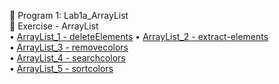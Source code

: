 📌 Program 1: Lab1a_ArrayList  
📝 Exercise - ArrayList  
• [ArrayList_1 - deleteElements](https://github.com/KUSUMA_74/Advanced_Java/blob/main/Lab1_List/Lab1a_ArrayList/deleteElements.png) 
• [ArrayList_2 - extract-elements](https://github.com/KUSUMA_74/Advanced_Java/blob/main/Lab1_List/Lab1a_ArrayList/extract-elements.png)  
• [ArrayList_3 - removecolors](https://github.com/KUSUMA-74/Advanced_Java/blob/main/Lab1_List/Lab1a_ArrayList/removecolors.png)  
• [ArrayList_4 - searchcolors](https://github.com/KUSUMA-74/Advanced_Java/blob/main/Lab1_List/Lab1a_ArrayList/searchcolors.png)  
• [ArrayList_5 - sortcolors](https://github.com/KUSUMA-74/Advanced_Java/blob/main/Lab1_List/Lab1a_ArrayList/sortcolors.png)
